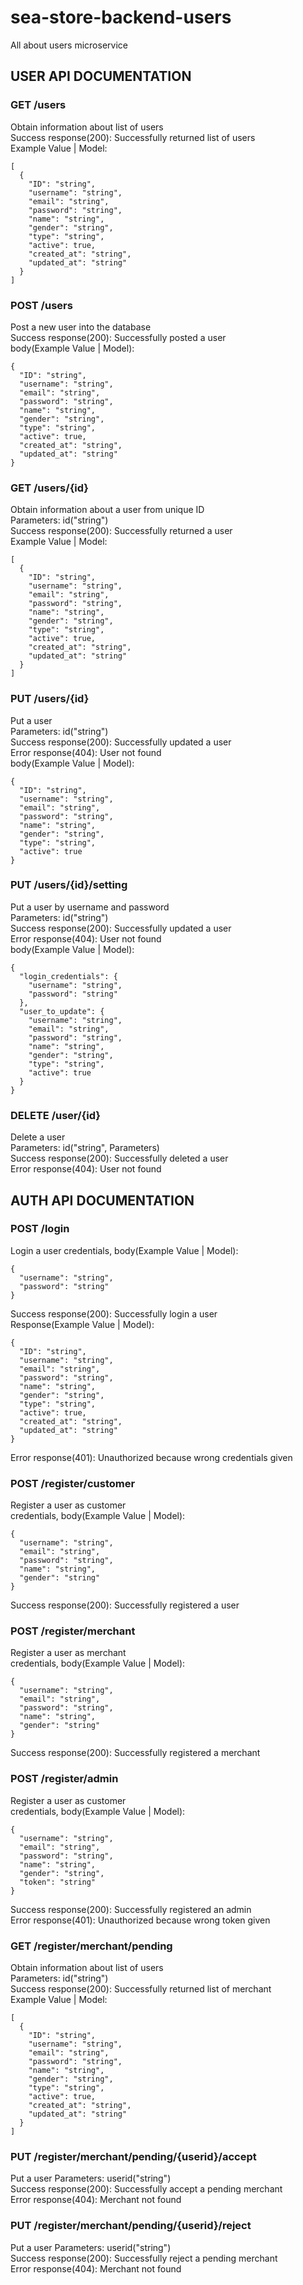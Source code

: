 # sea-store-backend-users

All about users microservice

## USER API DOCUMENTATION

### GET /users
Obtain information about list of users  
Success response(200): Successfully returned list of users  
Example Value | Model:
```
[
  {
    "ID": "string",
    "username": "string",
    "email": "string",
    "password": "string",
    "name": "string",
    "gender": "string",
    "type": "string",
    "active": true,
    "created_at": "string",
    "updated_at": "string"
  }
]
```

### POST /users
Post a new user into the database  
Success response(200): Successfully posted a user  
body(Example Value | Model):
```
{
  "ID": "string",
  "username": "string",
  "email": "string",
  "password": "string",
  "name": "string",
  "gender": "string",
  "type": "string",
  "active": true,
  "created_at": "string",
  "updated_at": "string"
}
```

### GET /users/{id}
Obtain information about a user from unique ID  
Parameters: id("string")  
Success response(200): Successfully returned a user  
Example Value | Model:
```
[
  {
    "ID": "string",
    "username": "string",
    "email": "string",
    "password": "string",
    "name": "string",
    "gender": "string",
    "type": "string",
    "active": true,
    "created_at": "string",
    "updated_at": "string"
  }
]
```

### PUT /users/{id}
Put a user  
Parameters: id("string")  
Success response(200): Successfully updated a user  
Error response(404): User not found  
body(Example Value | Model):
```
{
  "ID": "string",
  "username": "string",
  "email": "string",
  "password": "string",
  "name": "string",
  "gender": "string",
  "type": "string",
  "active": true
}
```

### PUT /users/{id}/setting
Put a user by username and password  
Parameters: id("string")  
Success response(200): Successfully updated a user  
Error response(404): User not found  
body(Example Value | Model):
```
{
  "login_credentials": {
    "username": "string",
    "password": "string"
  },
  "user_to_update": {
    "username": "string",
    "email": "string",
    "password": "string",
    "name": "string",
    "gender": "string",
    "type": "string",
    "active": true
  }
}
```

### DELETE /user/{id}
Delete a user  
Parameters: id("string", Parameters)  
Success response(200): Successfully deleted a user  
Error response(404): User not found  

## AUTH API DOCUMENTATION

### POST /login
Login a user
credentials, body(Example Value | Model):
```
{
  "username": "string",
  "password": "string"
}
```
Success response(200): Successfully login a user  
Response(Example Value | Model):
```
{
  "ID": "string",
  "username": "string",
  "email": "string",
  "password": "string",
  "name": "string",
  "gender": "string",
  "type": "string",
  "active": true,
  "created_at": "string",
  "updated_at": "string"
}
```
Error response(401): Unauthorized because wrong credentials given  

### POST /register/customer
Register a user as customer  
credentials, body(Example Value | Model):
```
{
  "username": "string",
  "email": "string",
  "password": "string",
  "name": "string",
  "gender": "string"
}
```
Success response(200): Successfully registered a user  

### POST /register/merchant
Register a user as merchant  
credentials, body(Example Value | Model):
```
{
  "username": "string",
  "email": "string",
  "password": "string",
  "name": "string",
  "gender": "string"
}
```
Success response(200): Successfully registered a merchant  

### POST /register/admin
Register a user as customer  
credentials, body(Example Value | Model):
```
{
  "username": "string",
  "email": "string",
  "password": "string",
  "name": "string",
  "gender": "string",
  "token": "string"
}
```
Success response(200): Successfully registered an admin  
Error response(401): Unauthorized because wrong token given  

### GET /register/merchant/pending
Obtain information about list of users  
Parameters: id("string")  
Success response(200): Successfully returned list of merchant  
Example Value | Model:
```
[
  {
    "ID": "string",
    "username": "string",
    "email": "string",
    "password": "string",
    "name": "string",
    "gender": "string",
    "type": "string",
    "active": true,
    "created_at": "string",
    "updated_at": "string"
  }
]
```

### PUT /register/merchant/pending/{userid}/accept
Put a user
Parameters: userid("string")  
Success response(200): Successfully accept a pending merchant  
Error response(404): Merchant not found  

### PUT /register/merchant/pending/{userid}/reject
Put a user
Parameters: userid("string")  
Success response(200): Successfully reject a pending merchant  
Error response(404): Merchant not found  